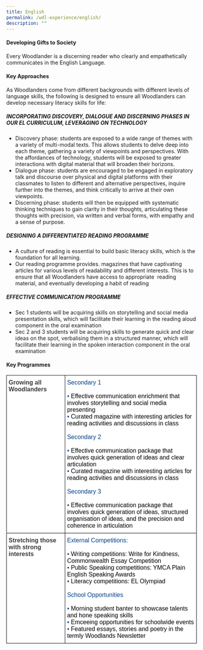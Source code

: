 ```yaml
---
title: English
permalink: /wdl-experience/english/
description: ""
---
```

#### Developing Gifts to Society

Every Woodlander is a discerning reader who clearly and empathetically communicates in the English Language.

#### Key Approaches

As Woodlanders come from different backgrounds with different levels of language skills, the following is designed to ensure all Woodlanders can develop necessary literacy skills for life:

##### INCORPORATING DISCOVERY, DIALOGUE AND DISCERNING PHASES IN OUR EL CURRICULUM, LEVERAGING ON TECHNOLOGY

*   Discovery phase: students are exposed to a wide range of themes with a variety of multi-modal texts. This allows students to delve deep into each theme, gathering a variety of viewpoints and perspectives. With the affordances of technology, students will be exposed to greater interactions with digital material that will broaden their horizons.
*   Dialogue phase: students are encouraged to be engaged in exploratory talk and discourse over physical and digital platforms with their classmates to listen to different and alternative perspectives, inquire further into the themes, and think critically to arrive at their own viewpoints.
*   Discerning phase: students will then be equipped with systematic thinking techniques to gain clarity in their thoughts, articulating these thoughts with precision, via written and verbal forms, with empathy and a sense of purpose.

##### DESIGNING A DIFFERENTIATED READING PROGRAMME
*   A culture of reading is essential to build basic literacy skills, which is the foundation for all learning.
*   Our reading programme provides. magazines that have captivating articles for various levels of readability and different interests. This is to ensure that all Woodlanders have access to appropriate  reading material, and eventually developing a habit of reading

##### EFFECTIVE COMMUNICATION PROGRAMME

*   Sec 1 students will be acquiring skills on storytelling and social media presentation skills, which will facilitate their learning in the reading aloud component in the oral examination
*   Sec 2 and 3 students will be acquiring skills to generate quick and clear ideas on the spot, verbalising them in a structured manner, which will facilitate their learning in the spoken interaction component in the oral examination

#### Key Programmes


<style type="text/css">
.tg  {border-collapse:collapse;border-spacing:0;margin:0px auto;}
.tg td{border-color:black;border-style:solid;border-width:1px;font-family:Arial, sans-serif;font-size:14px;
  overflow:hidden;padding:10px 5px;word-break:normal;}
.tg th{border-color:black;border-style:solid;border-width:1px;font-family:Arial, sans-serif;font-size:14px;
  font-weight:normal;overflow:hidden;padding:10px 5px;word-break:normal;}
.tg .tg-g43m{background-color:#FFF;color:#034289;font-size:16px;text-align:left;vertical-align:top}
.tg .tg-l8if{background-color:#FFF;color:#3A3A3A;font-size:16px;font-weight:bold;text-align:left;vertical-align:top}
</style>
<table class="tg">
<tbody>
  <tr>
    <td class="tg-l8if"><span style="font-weight:bold;font-style:inherit">Growing all Woodlanders</span></td>
    <td class="tg-g43m"><span style="font-weight:normal;font-style:inherit;color:#034289">Secondary 1</span><br><br><span style="font-weight:400;font-style:normal">•</span><span style="font-weight:inherit;font-style:inherit;color:#000"> Effective communication enrichment that involves storytelling and social media presenting</span><br><span style="font-weight:400;font-style:normal">•</span><span style="font-weight:inherit;font-style:inherit;color:#000"> Curated magazine with interesting articles for reading activities and discussions in class</span><br><br><span style="font-weight:normal;font-style:inherit;color:#034289">Secondary 2</span><br><br><span style="font-weight:400;font-style:normal">•</span><span style="font-weight:inherit;font-style:inherit;color:#000"> Effective communication package that involves quick generation of ideas and clear articulation</span><br><span style="font-weight:400;font-style:normal">•</span><span style="font-weight:inherit;font-style:inherit;color:#000"> Curated magazine with interesting articles for reading activities and discussions in class</span><br><br><span style="font-weight:normal;font-style:inherit;color:#034289">Secondary 3</span><br><br><span style="font-weight:400;font-style:normal">•</span><span style="font-weight:inherit;font-style:inherit;color:#000"> Effective communication package that involves quick generation of ideas, structured organisation of ideas, and the precision and coherence in articulation</span></td>
  </tr>
  <tr>
    <td class="tg-l8if"><span style="font-weight:bold;font-style:inherit">Stretching those with strong interests</span></td>
    <td class="tg-g43m"><span style="font-weight:normal;font-style:inherit;color:#034289">External Competitions:</span><br><br><span style="font-weight:400;font-style:normal">•</span><span style="font-weight:inherit;font-style:inherit;color:#000"> Writing competitions: Write for Kindness, Commonwealth Essay Competition </span><br><span style="font-weight:400;font-style:normal">•</span><span style="font-weight:inherit;font-style:inherit;color:#000"> Public Speaking competitions: YMCA Plain English Speaking Awards</span><br><span style="font-weight:400;font-style:normal">•</span><span style="font-weight:inherit;font-style:inherit;color:#000"> Literacy competitions: EL Olympiad</span><br><br><span style="font-style:inherit">School Opportunities</span><br><br><span style="font-weight:400;font-style:normal">•</span><span style="font-weight:inherit;font-style:inherit;color:#000"> Morning student banter to showcase talents and hone speaking skills</span><br><span style="font-weight:400;font-style:normal">•</span><span style="font-weight:inherit;font-style:inherit;color:#000"> Emceeing opportunities for schoolwide events</span><br><span style="font-weight:400;font-style:normal">•</span><span style="font-weight:inherit;font-style:inherit;color:#000"> Featured essays, stories and poetry in the termly Woodlands Newsletter</span></td>
  </tr>
</tbody>
</table>